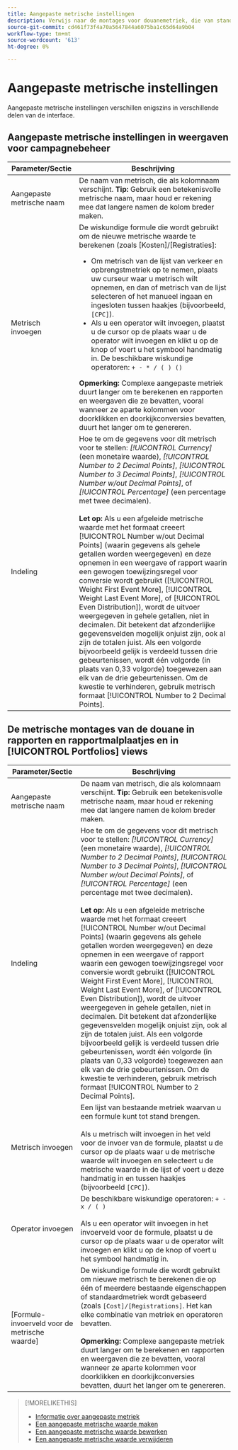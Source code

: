 ```yaml
---
title: Aangepaste metrische instellingen
description: Verwijs naar de montages voor douanemetriek, die van standaardmetriek worden berekend.
source-git-commit: cd461f73f4a70a5647844a6075ba1c65d64a9b04
workflow-type: tm+mt
source-wordcount: '613'
ht-degree: 0%

---
```


# Aangepaste metrische instellingen

Aangepaste metrische instellingen verschillen enigszins in verschillende delen van de interface.

## Aangepaste metrische instellingen in weergaven voor campagnebeheer

| Parameter/Sectie | Beschrijving |
|----|----|
| Aangepaste metrische naam | De naam van metrisch, die als kolomnaam verschijnt. <b>Tip:</b> Gebruik een betekenisvolle metrische naam, maar houd er rekening mee dat langere namen de kolom breder maken. |
| Metrisch invoegen | De wiskundige formule die wordt gebruikt om de nieuwe metrische waarde te berekenen (zoals [Kosten]/[Registraties]:<ul><li>Om metrisch van de lijst van verkeer en opbrengstmetriek op te nemen, plaats uw curseur waar u metrisch wilt opnemen, en dan of metrisch van de lijst selecteren of het manueel ingaan en ingesloten tussen haakjes (bijvoorbeeld, `[CPC]`).</li><li>Als u een operator wilt invoegen, plaatst u de cursor op de plaats waar u de operator wilt invoegen en klikt u op de knop of voert u het symbool handmatig in. De beschikbare wiskundige operatoren: `+ - * / ( ) ()`</li></ul><b>Opmerking:</b> Complexe aangepaste metriek duurt langer om te berekenen en rapporten en weergaven die ze bevatten, vooral wanneer ze aparte kolommen voor doorklikken en doorkijkconversies bevatten, duurt het langer om te genereren. |
| Indeling | Hoe te om de gegevens voor dit metrisch voor te stellen: *[!UICONTROL Currency]* (een monetaire waarde), *[!UICONTROL Number to 2 Decimal Points]*, *[!UICONTROL Number to 3 Decimal Points]*, *[!UICONTROL Number w/out Decimal Points]*, of *[!UICONTROL Percentage]* (een percentage met twee decimalen).<br><br><b>Let op:</b> Als u een afgeleide metrische waarde met het formaat creeert [!UICONTROL Number w/out Decimal Points] (waarin gegevens als gehele getallen worden weergegeven) en deze opnemen in een weergave of rapport waarin een gewogen toewijzingsregel voor conversie wordt gebruikt ([!UICONTROL Weight First Event More], [!UICONTROL Weight Last Event More], of [!UICONTROL Even Distribution]), wordt de uitvoer weergegeven in gehele getallen, niet in decimalen. Dit betekent dat afzonderlijke gegevensvelden mogelijk onjuist zijn, ook al zijn de totalen juist. Als een volgorde bijvoorbeeld gelijk is verdeeld tussen drie gebeurtenissen, wordt één volgorde (in plaats van 0,33 volgorde) toegewezen aan elk van de drie gebeurtenissen. Om de kwestie te verhinderen, gebruik metrisch formaat [!UICONTROL Number to 2 Decimal Points]. |

## De metrische montages van de douane in rapporten en rapportmalplaatjes en in [!UICONTROL Portfolios] views

| Parameter/Sectie | Beschrijving |
|----|----|
| Aangepaste metrische naam | De naam van metrisch, die als kolomnaam verschijnt. <b>Tip:</b> Gebruik een betekenisvolle metrische naam, maar houd er rekening mee dat langere namen de kolom breder maken. |
| Indeling | Hoe te om de gegevens voor dit metrisch voor te stellen: *[!UICONTROL Currency]* (een monetaire waarde), *[!UICONTROL Number to 2 Decimal Points]*, *[!UICONTROL Number to 3 Decimal Points]*, *[!UICONTROL Number w/out Decimal Points]*, of *[!UICONTROL Percentage]* (een percentage met twee decimalen).<br><br><b>Let op:</b> Als u een afgeleide metrische waarde met het formaat creeert [!UICONTROL Number w/out Decimal Points] (waarin gegevens als gehele getallen worden weergegeven) en deze opnemen in een weergave of rapport waarin een gewogen toewijzingsregel voor conversie wordt gebruikt ([!UICONTROL Weight First Event More], [!UICONTROL Weight Last Event More], of [!UICONTROL Even Distribution]), wordt de uitvoer weergegeven in gehele getallen, niet in decimalen. Dit betekent dat afzonderlijke gegevensvelden mogelijk onjuist zijn, ook al zijn de totalen juist. Als een volgorde bijvoorbeeld gelijk is verdeeld tussen drie gebeurtenissen, wordt één volgorde (in plaats van 0,33 volgorde) toegewezen aan elk van de drie gebeurtenissen. Om de kwestie te verhinderen, gebruik metrisch formaat [!UICONTROL Number to 2 Decimal Points]. |
| Metrisch invoegen | Een lijst van bestaande metriek waarvan u een formule kunt tot stand brengen.<br><br>Als u metrisch wilt invoegen in het veld voor de invoer van de formule, plaatst u de cursor op de plaats waar u de metrische waarde wilt invoegen en selecteert u de metrische waarde in de lijst of voert u deze handmatig in en tussen haakjes (bijvoorbeeld `[CPC]`). |
| Operator invoegen | De beschikbare wiskundige operatoren: `+ - x / ( )`<br><br>Als u een operator wilt invoegen in het invoerveld voor de formule, plaatst u de cursor op de plaats waar u de operator wilt invoegen en klikt u op de knop of voert u het symbool handmatig in. |
| [Formule-invoerveld voor de metrische waarde] | De wiskundige formule die wordt gebruikt om nieuwe metrisch te berekenen die op één of meerdere bestaande eigenschappen of standaardmetriek wordt gebaseerd (zoals `[Cost]/[Registrations]`. Het kan elke combinatie van metriek en operatoren bevatten.<br><br><b>Opmerking:</b> Complexe aangepaste metriek duurt langer om te berekenen en rapporten en weergaven die ze bevatten, vooral wanneer ze aparte kolommen voor doorklikken en doorkijkconversies bevatten, duurt het langer om te genereren. |

>[!MORELIKETHIS]
>
>* [Informatie over aangepaste metriek](custom-metric-about.md)
>* [Een aangepaste metrische waarde maken](custom-metric-create.md)
>* [Een aangepaste metrische waarde bewerken](custom-metric-edit.md)
>* [Een aangepaste metrische waarde verwijderen](custom-metric-delete.md)

